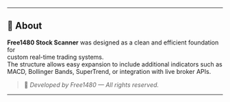 
---

## 🧠 About

**Free1480 Stock Scanner** was designed as a clean and efficient foundation for  
custom real-time trading systems.  
The structure allows easy expansion to include additional indicators such as  
MACD, Bollinger Bands, SuperTrend, or integration with live broker APIs.

> 💬 *Developed by Free1480 — All rights reserved.*

---
